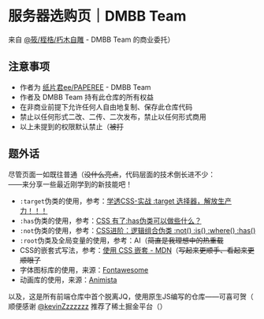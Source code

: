# 服务器选购页｜DMBB Team
来自 [@筱/桎梏/朽木自雕](https://vvaz.cn/) - DMBB Team 的商业委托）

## 注意事项
- 作者为 [纸片君ee/PAPEREE](https://paperee.guru/) - DMBB Team
- 作者及 DMBB Team 持有此仓库的所有权益
- 在非商业前提下允许任何人自由地复制、保存此仓库代码
- 禁止以任何形式二改、二传、二次发布，禁止以任何形式商用
- 以上未提到的权限默认禁止（~~被打~~

## 题外话
尽管页面一如既往普通（~~没什么亮点~~，代码层面的技术倒长进不少：  
——来分享一些最近刚学到的新技能吧！

- `:target`伪类的使用，参考：[学透CSS-实战 :target 选择器，解放生产力！！！](https://juejin.cn/post/7002516309296545806)
- `:has`伪类的使用，参考：[CSS 有了:has伪类可以做些什么？](https://juejin.cn/post/7143121853853204516)
- `:not`伪类的使用，参考：[CSS进阶：逻辑组合伪类 :not() :is() :where() :has()](https://juejin.cn/post/7177731690008313914)
- `:root`伪类及全局变量的使用，参考：AI（~~简直是我理想中的热重载~~
- CSS的嵌套式写法，参考：[使用 CSS 嵌套 - MDN](https://developer.mozilla.org/zh-CN/docs/Web/CSS/CSS_nesting/Using_CSS_nesting)（~~写起来更顺手、看起来更顺眼了~~
- 字体图标库的使用，来源：[Fontawesome](https://fontawesome.com.cn/v5)
- 动画库的使用，来源：[Animista](https://animista.net/play/basic)

以及，这是所有前端仓库中首个脱离JQ，使用原生JS编写的仓库——可喜可贺（  
顺便感谢 [@kevinZzzzzzz](https://github.com/kevinZzzzzzz) 推荐了稀土掘金平台（）
